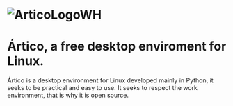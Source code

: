 

# ![ArticoLogoWH](https://github.com/SquaredFe/Bulbo/assets/90733495/b91a6832-3899-4193-870d-0924f6e027c4) 
# Ártico, a free desktop enviroment for Linux.
Ártico is a desktop environment for Linux developed mainly in Python, it seeks to be practical and easy to use. It seeks to respect the work environment, that is why it is open source.
